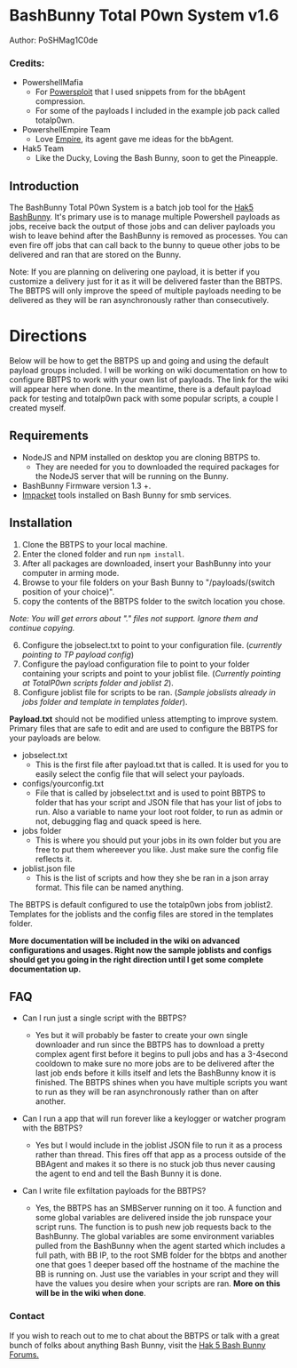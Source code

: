 # BashBunny Total P0wn System v1.6

Author: PoSHMag1C0de

### Credits:
* PowershellMafia
    * For [Powersploit](https://github.com/PowerShellMafia/PowerSploit) that I used snippets from for the bbAgent compression.
    * For some of the payloads I included in the example job pack called totalp0wn.
* PowershellEmpire Team
    * Love [Empire](https://github.com/EmpireProject/Empire), its agent gave me ideas for the bbAgent.
* Hak5 Team
    * Like the Ducky, Loving the Bash Bunny, soon to get the Pineapple.

## Introduction
The BashBunny Total P0wn System is a batch job tool for the [Hak5 BashBunny](https://hakshop.com/products/bash-bunny).  It's primary use is to manage multiple Powershell payloads as jobs, receive back the output of those jobs and can deliver payloads you wish to leave behind after the BashBunny is removed as processes.  You can even fire off jobs that can call back to the bunny to queue other jobs to be delivered and ran that are stored on the Bunny.

Note: If you are planning on delivering one payload, it is better if you customize a delivery just for it as it will be delivered faster than the BBTPS.  The BBTPS will only improve the speed of multiple payloads needing to be delivered as they will be ran asynchronously rather than consecutively.


# Directions
Below will be how to get the BBTPS up and going and using the default payload groups included.  I will be working on wiki documentation on how to configure BBTPS to work with your own list of payloads.  The link for the wiki will appear here when done.  In the meantime, there is a default payload pack for testing and totalp0wn pack with some popular scripts, a couple I created myself.

## Requirements
* NodeJS and NPM installed on desktop you are cloning BBTPS to.
    * They are needed for you to downloaded the required packages for the NodeJS server that will be running on the Bunny.
* BashBunny Firmware version 1.3 +.
* [Impacket](https://forums.hak5.org/index.php?/topic/40971-info-tools/) tools installed on Bash Bunny for smb services.

## Installation

1. Clone the BBTPS to your local machine.
2. Enter the cloned folder and run ```npm install```.
3. After all packages are downloaded, insert your BashBunny into your computer in arming mode.
4. Browse to your file folders on your Bash Bunny to "/payloads/(switch position of your choice)".
5. copy the contents of the BBTPS folder to the switch location you chose.

_Note: You will get errors about "." files not support.  Ignore them and continue copying._

6. Configure the jobselect.txt to point to your configuration file. (_currently pointing to TP payload config_)
7. Configure the payload configuration file to point to your folder containing your scripts and point to your joblist file. (_Currently pointing at TotalP0wn scripts folder and joblist 2_).
8. Configure joblist file for scripts to be ran. (_Sample jobslists already in jobs folder and template in templates folder_).

**Payload.txt** should not be modified unless attempting to improve system.  Primary files that are safe to edit and are used to configure the BBTPS for your payloads are below.

* jobselect.txt
    * This is the first file after payload.txt that is called.  It is used for you to easily select the config file that will select your payloads.
* configs/yourconfig.txt
    * File that is called by jobselect.txt and is used to point BBTPS to folder that has your script and JSON file that has your list of jobs to run.  Also a variable to name your loot root folder, to run as admin or not, debugging flag and quack speed is here.
* jobs folder
    * This is where you should put your jobs in its own folder but you are free to put them whereever you like.  Just make sure the config file reflects it.
* joblist.json file
    * This is the list of scripts and how they she be ran in a json array format.  This file can be named anything.

The BBTPS is default configured to use the totalp0wn jobs from joblist2.  Templates for the joblists and the config files are stored in the templates folder.

**More documentation will be included in the wiki on advanced configurations and usages.  Right now the sample joblists and configs should get you going in the right direction until I get some complete documentation up.**

## FAQ

* Can I run just a single script with the BBTPS?
    * Yes but it will probably be faster to create your own single downloader and run since the BBTPS has to download a pretty complex agent first before it begins to pull jobs and has a 3-4second cooldown to make sure no more jobs are to be delivered after the last job ends before it kills itself and lets the BashBunny know it is finished.  The BBTPS shines when you have multiple scripts you want to run as they will be ran asynchronously rather than on after another.

* Can I run a app that will run forever like a keylogger or watcher program with the BBTPS?
    * Yes but I would include in the joblist JSON file to run it as a process rather than thread.  This fires off that app as a process outside of the BBAgent and makes it so there is no stuck job thus never causing the agent to end and tell the Bash Bunny it is done.

* Can I write file exfiltation payloads for the BBTPS?
    * Yes, the BBTPS has an SMBServer running on it too.  A function and some global variables are delivered inside the job runspace your script runs.  The function is to push new job requests back to the BashBunny.  The global variables are some environment variables pulled from the BashBunny when the agent started which includes a full path, with BB IP, to the root SMB folder for the bbtps and another one that goes 1 deeper based off the hostname of the machine the BB is running on.  Just use the variables in your script and they will have the values you desire when your scripts are ran.  **More on this will be in the wiki when done**.

### Contact

If you wish to reach out to me to chat about the BBTPS or talk with a great bunch of folks about anything Bash Bunny, visit the [Hak 5 Bash Bunny Forums.](https://forums.hak5.org/index.php?/forum/92-bash-bunny/)
